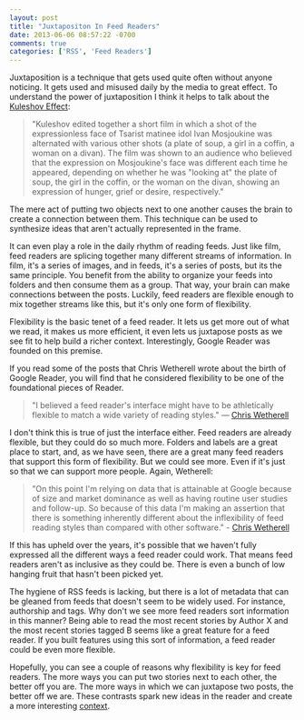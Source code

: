 ```yaml
---
layout: post
title: "Juxtapositon In Feed Readers"
date: 2013-06-06 08:57:22 -0700
comments: true
categories: ['RSS', 'Feed Readers']
---
```


Juxtaposition is a technique that gets used quite often without anyone noticing. It gets used and misused daily by the media to great effect. To understand the power of juxtaposition I think it helps to talk about the [Kuleshov Effect](http://en.wikipedia.org/wiki/Kuleshov_Experiment):

> "Kuleshov edited together a short film in which a shot of the expressionless face of Tsarist matinee idol Ivan Mosjoukine was alternated with various other shots (a plate of soup, a girl in a coffin, a woman on a divan). The film was shown to an audience who believed that the expression on Mosjoukine's face was different each time he appeared, depending on whether he was "looking at" the plate of soup, the girl in the coffin, or the woman on the divan, showing an expression of hunger, grief or desire, respectively."

The mere act of putting two objects next to one another causes the brain to create a connection between them. This technique can be used to synthesize ideas that aren't actually represented in the frame.

It can even play a role in the daily rhythm of reading feeds. Just like film, feed readers are splicing together many different streams of information. In film, it's a series of images, and in feeds, it's a series of posts, but its the same principle. You benefit from the ability to organize your feeds into folders and then consume them as a group. That way, your brain can make connections between the posts. Luckily, feed readers are flexible enough to mix together streams like this, but it's only one form of flexibility.

Flexibility is the basic tenet of a feed reader. It lets us get more out of what we read, it makes us more efficient, it even lets us juxtapose posts as we see fit to help build a richer context. Interestingly, Google Reader was founded on this premise.

If you read some of the posts that Chris Wetherell wrote about the birth of Google Reader, you will find that he considered flexibility to be one of the foundational pieces of Reader.

> "I believed a feed reader's interface might have to be athletically flexible to match a wide variety of reading styles." — [Chris Wetherell](http://massless.org/?archive=2008/06/four-firsts-for-feeds)

I don't think this is true of just the interface either. Feed readers are already flexible, but they could do so much more. Folders and labels are a great place to start, and, as we have seen, there are a great many feed readers that support this form of flexibility. But we could see more. Even if it's just so that we can support more people. Again, Wetherell:

> "On this point I'm relying on data that is attainable at Google because of size and market dominance as well as having routine user studies and follow-up. So because of this data I'm making an assertion that there is something inherently different about the inflexibility of feed reading styles than compared with other software." - [Chris Wetherell](http://massless.org/?archive=2008/06/four-firsts-for-feeds)

If this has upheld over the years, it's possible that we haven't fully expressed all the different ways a feed reader could work. That means feed readers aren't as inclusive as they could be. There is even a bunch of low hanging fruit that hasn't been picked yet.

The hygiene of RSS feeds is lacking, but there is a lot of metadata that can be gleaned from feeds that doesn't seem to be widely used. For instance, authorship and tags. Why don't we see more feed readers sort information in this manner? Being able to read the most recent stories by Author X and the most recent stories tagged B seems like a great feature for a feed reader. If you built features using this sort of information, a feed reader could be even more flexible.

Hopefully, you can see a couple of reasons why flexibility is key for feed readers. The more ways you can put two stories next to each other, the better off you are. The more ways in which we can juxtapose two posts, the better off we are. These contrasts spark new ideas in the reader and create a more interesting [context](http://www.rumproarious.com/2013/05/10/context-is-king/).